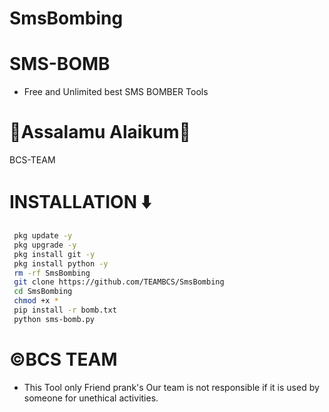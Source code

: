 # SmsBombing

# SMS-BOMB
* Free and Unlimited best SMS BOMBER Tools

# 🖤Assalamu Alaikum🖤
BCS-TEAM


# INSTALLATION ⬇️
```bash
 pkg update -y
 pkg upgrade -y
 pkg install git -y
 pkg install python -y
 rm -rf SmsBombing
 git clone https://github.com/TEAMBCS/SmsBombing
 cd SmsBombing
 chmod +x *
 pip install -r bomb.txt
 python sms-bomb.py
```
# ©️BCS TEAM
* This Tool only Friend prank's Our team is not responsible if it is used by someone for unethical activities.
